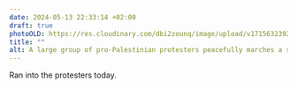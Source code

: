 ```yaml
---
date: 2024-05-13 22:33:14 +02:00
draft: true
photoOLD: https://res.cloudinary.com/dbi2zounq/image/upload/v1715632392/yggja3ydo9bvqomsyjdr.jpg
title: ""
alt: A large group of pro-Palestinian protesters peacefully marches a street in Amsterdam.
---
```


Ran into the protesters today.

